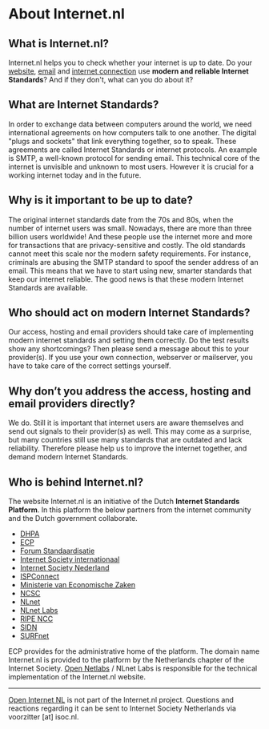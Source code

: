 # About Internet.nl

## What is Internet.nl?
Internet.nl helps you to check whether your internet is up to date. Do your [website](/test-site/), [email](/test-mail/) and [internet connection](/test-connection/) use **modern and reliable Internet Standards**? And if they don't, what can you do about it?

## What are Internet Standards?
In order to exchange data between computers around the world, we need international agreements on how computers talk to one another. The digital "plugs and sockets" that link everything together, so to speak. These agreements are called Internet Standards or internet protocols. An example is SMTP, a well-known protocol for sending email. This technical core of the internet is unvisible and unknown to most users. However it is crucial for a working internet today and in the future.

## Why is it important to be up to date?
The original internet standards date from the 70s and 80s, when the number of internet users was small. Nowadays, there are more than three billion users worldwide! And these people use the internet more and more for transactions that are privacy-sensitive and costly. The old standards cannot meet this scale nor the modern safety requirements. For instance, criminals are abusing the SMTP standard to spoof the sender address of an email. This means that we have to start using new, smarter standards that keep our internet reliable. The good news is that these modern Internet Standards are available.

## Who should act on modern Internet Standards?
Our access, hosting and email providers should take care of implementing modern internet standards and setting them correctly. Do the test results show any shortcomings? Then please send a message about this to your provider(s). If you use your own connection, webserver or mailserver, you have to take care of the correct settings yourself.

## Why don’t you address the access, hosting and email providers directly?
We do. Still it is important that internet users are aware themselves and send out signals to their provider(s) as well. This may come as a surprise, but many countries still use many standards that are outdated and lack reliability. Therefore please help us to improve the internet together, and demand modern Internet Standards.

## Who is behind Internet.nl?
The website Internet.nl is an initiative of the Dutch **Internet Standards Platform**. In this platform the below partners from the internet community and the Dutch government collaborate.

- [DHPA](https://dhpa.nl/)
- [ECP](https://ecp.nl/)
- [Forum Standaardisatie](https://forumstandaardisatie.nl/)
- [Internet Society internationaal](https://internetsociety.org/)
- [Internet Society Nederland](https://isoc.nl/)
- [ISPConnect](https://ispconnect.nl/)
- [Ministerie van Economische Zaken](https://www.rijksoverheid.nl/ministeries/ministerie-van-economische-zaken)
- [NCSC](https://ncsc.nl/)
- [NLnet](https://nlnet.nl/)
- [NLnet Labs](https://nlnetlabs.nl/)
- [RIPE NCC](https://ripe.net/)
- [SIDN](https://sidn.nl/)
- [SURFnet](https://surfnet.nl/)   

ECP provides for the administrative home of the platform. The domain name Internet.nl is provided to the platform by the Netherlands chapter of the Internet Society. [Open Netlabs](https://opennetlabs.nl/) / NLnet Labs is responsible for the technical implementation of the Internet.nl website.

---
[Open Internet NL](http://open.internet.nl/) is not part of the Internet.nl project. Questions and reactions regarding it can be sent to Internet Society Netherlands via voorzitter [at] isoc.nl.
